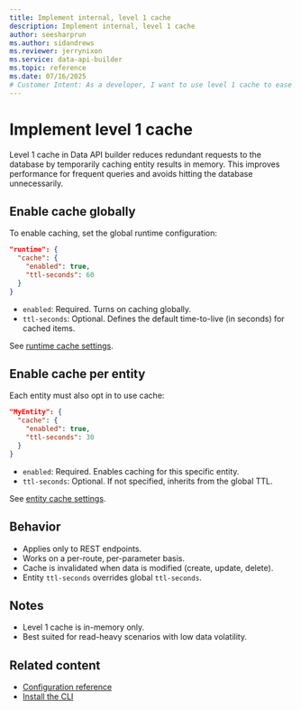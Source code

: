 ```yaml
---
title: Implement internal, level 1 cache
description: Implement internal, level 1 cache
author: seesharprun
ms.author: sidandrews
ms.reviewer: jerrynixon
ms.service: data-api-builder
ms.topic: reference
ms.date: 07/16/2025
# Customer Intent: As a developer, I want to use level 1 cache to ease queries against my database
---
```


# Implement level 1 cache

Level 1 cache in Data API builder reduces redundant requests to the database by temporarily caching entity results in memory. This improves performance for frequent queries and avoids hitting the database unnecessarily.

## Enable cache globally

To enable caching, set the global runtime configuration:

```json
"runtime": {
  "cache": {
    "enabled": true,
    "ttl-seconds": 60
  }
}
```

* `enabled`: Required. Turns on caching globally.
* `ttl-seconds`: Optional. Defines the default time-to-live (in seconds) for cached items.

See [runtime cache settings](../../configuration/runtime.md#cache-runtime).

## Enable cache per entity

Each entity must also opt in to use cache:

```json
"MyEntity": {
  "cache": {
    "enabled": true,
    "ttl-seconds": 30
  }
}
```

* `enabled`: Required. Enables caching for this specific entity.
* `ttl-seconds`: Optional. If not specified, inherits from the global TTL.

See [entity cache settings](../../configuration/entities.md#cache-entity-name-entities).

## Behavior

* Applies only to REST endpoints.
* Works on a per-route, per-parameter basis.
* Cache is invalidated when data is modified (create, update, delete).
* Entity `ttl-seconds` overrides global `ttl-seconds`.

## Notes

* Level 1 cache is in-memory only.
* Best suited for read-heavy scenarios with low data volatility.

## Related content

* [Configuration reference](../../configuration/index.md)
* [Install the CLI](../../how-to/install-cli.md)
